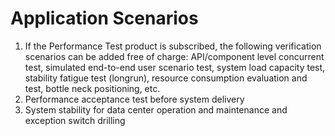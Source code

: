# Application Scenarios
1. If the Performance Test product is subscribed, the following verification scenarios can be added free of charge: API/component level concurrent test, simulated end-to-end user scenario test, system load capacity test, stability fatigue test (longrun), resource consumption evaluation and test, bottle neck positioning, etc.
2. Performance acceptance test before system delivery
3. System stability for data center operation and maintenance and exception switch drilling

